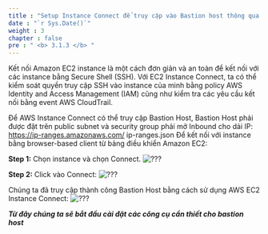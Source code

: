 ```yaml
---
title : "Setup Instance Connect để truy cập vào Bastion host thông qua giao thức ssh"
date : "`r Sys.Date()`"
weight : 3
chapter : false
pre : " <b> 3.1.3 </b> "
---
```


Kết nối Amazon EC2 instance là một cách đơn giản và an toàn để kết nối với các instance bằng Secure Shell (SSH). Với EC2 Instance Connect, ta có thể kiểm soát quyền truy cập SSH vào instance của mình bằng policy AWS Identity and Access Management (IAM) cũng như kiểm tra các yêu cầu kết nối bằng event AWS CloudTrail.

Để AWS Instance Connect có thể truy cập Bastion Host, Bastion Host phải được đặt trên public subnet và security group phải mở Inbound cho dải IP: https://ip-ranges.amazonaws.com/ ip-ranges.json
Để kết nối với instance bằng browser-based client từ bảng điều khiển Amazon EC2:

**Step 1:** Chọn instance và chọn Connect.
![???](/images/003.3-instance-connect/1.png)

**Step 2:** Click vào Connect:
![???](/images/003.3-instance-connect/2.png)

Chúng ta đã truy cập thành công Bastion Host bằng cách sử dụng AWS EC2 Instance Connect:
![???](/images/003.3-instance-connect/3.png)

**_Từ đây chúng ta sẽ bắt đầu cài đặt các công cụ cần thiết cho bastion host_**